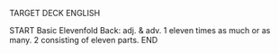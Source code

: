 TARGET DECK
ENGLISH

START
Basic
Elevenfold
Back: adj. & adv. 1 eleven times as much or as many. 2 consisting of eleven parts.
END
